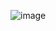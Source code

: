 ![image](https://user-images.githubusercontent.com/99224635/163248856-019155f7-b271-4298-90c3-adeff82f9513.png)

